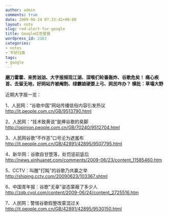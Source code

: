 ```yaml
---
author: admin
comments: true
date: 2009-06-24 07:33:42+00:00
layout: note
slug: red-alert-for-google
title: Google红色警报
wordpress_id: 2163
categories:
- notes
- 不好归类
tags:
- google
---
```


**磨刀霍霍、来势汹汹、大字报频现江湖、深喉们轮番轰炸、谷歌危矣！
痛心疾首、去留无地，好网站齐被阉割、绿霸娘硬要上弓、网民咋办？
横批：草塌大野**

近期大字报一览：

1、人民网：“谷歌中国”网站传播低俗内容引发热议
http://it.people.com.cn/GB/9513790.html

2、人民网：“技术致黄说”是捧谷歌的臭脚
http://opinion.people.com.cn/GB/70240/9512704.html

3、人民网谷歌“不作恶”口号沦为遮羞布
http://it.people.com.cn/GB/42891/42895/9507795.html

4、新华网：谷歌自甘堕落，处罚惩前毖后
http://news.xinhuanet.com/comments/2009-06/23/content_11585460.htm

5、CCTV：叫醒"打盹"的谷歌乃共赢之举
http://shiping.cctv.com/20090623/103367.shtml

6、中国青年报：谷歌"无辜"姿态蒙蔽了多少人
http://zqb.cyol.com/content/2009-06/24/content_2725516.htm

7、人民网：警惕谷歌假整改蒙混过关
http://it.people.com.cn/GB/42891/42895/9530150.html
